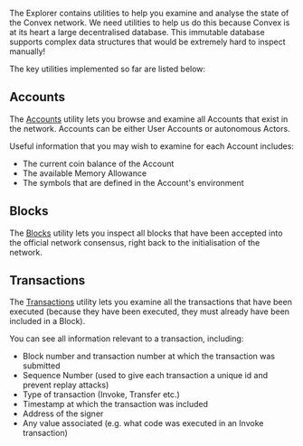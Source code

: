 The Explorer contains utilities to help you examine and analyse the state of the Convex network. We need utilities to help us do this because Convex is at its heart a large decentralised database. This immutable database supports complex data structures that would be extremely hard to inspect manually!

The key utilities implemented so far are listed below:

## Accounts

The [Accounts](/explorer/accounts) utility lets you browse and examine all Accounts that exist in the network. Accounts can be either User Accounts or autonomous Actors.

Useful information that you may wish to examine for each Account includes:

- The current coin balance of the Account
- The available Memory Allowance
- The symbols that are defined in the Account's environment

## Blocks

The [Blocks](/explorer/blocks) utility lets you inspect all blocks that have been accepted into the official network consensus, right back to the initialisation of the network.

## Transactions

The [Transactions](/explorer/transactions) utility lets you examine all the transactions that have been executed (because they have been executed, they must already have been included in a Block).

You can see all information relevant to a transaction, including:

- Block number and transaction number at which the transaction was submitted 
- Sequence Number (used to give each transaction a unique id and prevent replay attacks)
- Type of transaction (Invoke, Transfer etc.)
- Timestamp at which the transaction was included
- Address of the signer
- Any value associated (e.g. what code was executed in an Invoke transaction)
